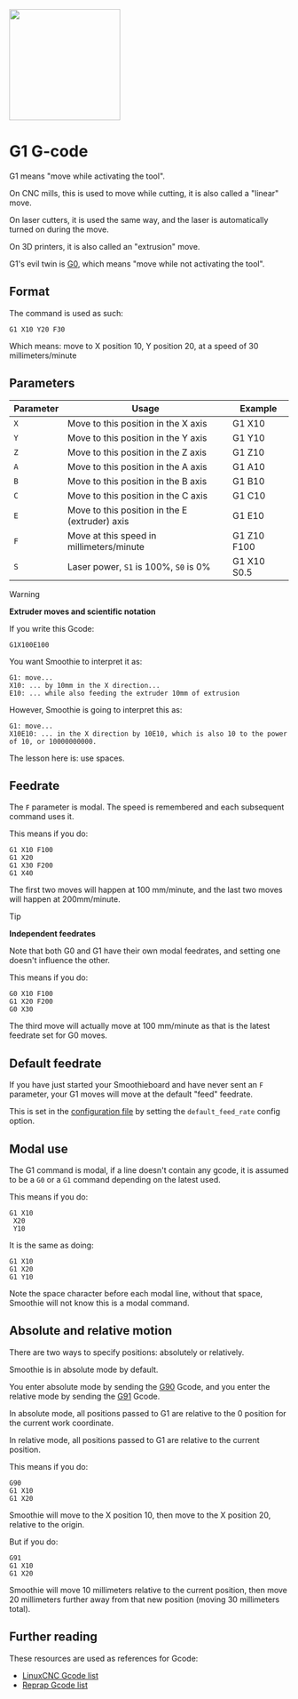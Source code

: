 <img src="images/gcode.png" class="pull-right" width="200" height="200">

# G1 G-code

G1 means "move while activating the tool".

On CNC mills, this is used to move while cutting, it is also called a "linear" move. 

On laser cutters, it is used the same way, and the laser is automatically turned on during the move.

On 3D printers, it is also called an "extrusion" move.

G1's evil twin is [G0](g0.md), which means "move while not activating the tool".

## Format

The command is used as such: 

```plaintext
G1 X10 Y20 F30
```

Which means: move to X position 10, Y position 20, at a speed of 30 millimeters/minute

## Parameters

| Parameter | Usage | Example |
| --------- | ----- | ------- |
| `X` | Move to this position in the X axis | G1 X10 |
| `Y` | Move to this position in the Y axis | G1 Y10 |
| `Z` | Move to this position in the Z axis | G1 Z10 |
| `A` | Move to this position in the A axis | G1 A10 |
| `B` | Move to this position in the B axis | G1 B10 |
| `C` | Move to this position in the C axis | G1 C10 |
| `E` | Move to this position in the E (extruder) axis | G1 E10 |
| `F` | Move at this speed in millimeters/minute | G1 Z10 F100 |
| `S` | Laser power, `S1` is 100%, `S0` is 0% | G1 X10 S0.5 |

> [!WARNING]
> **Extruder moves and scientific notation**
> 
> If you write this Gcode:
> 
> ```plaintext
> G1X100E100
> ```
> 
> You want Smoothie to interpret it as:
> 
> ```plaintext
> G1: move...
> X10: ... by 10mm in the X direction...
> E10: ... while also feeding the extruder 10mm of extrusion
> ```
> 
> However, Smoothie is going to interpret this as:
> 
> ```plaintext
> G1: move...
> X10E10: ... in the X direction by 10E10, which is also 10 to the power of 10, or 10000000000.
> ```
> 
> The lesson here is: use spaces.

## Feedrate

The `F` parameter is modal. The speed is remembered and each subsequent command uses it.

This means if you do: 

```plaintext
G1 X10 F100
G1 X20
G1 X30 F200
G1 X40
```

The first two moves will happen at 100 mm/minute, and the last two moves will happen at 200mm/minute.

> [!TIP]
> **Independent feedrates**
> 
> Note that both G0 and G1 have their own modal feedrates, and setting one doesn't influence the other.
> 
> This means if you do:
> 
> ```plaintext
> G0 X10 F100
> G1 X20 F200
> G0 X30
> ```
> 
> The third move will actually move at 100 mm/minute as that is the latest feedrate set for G0 moves.

## Default feedrate

If you have just started your Smoothieboard and have never sent an `F` parameter, your G1 moves will move at the default "feed" feedrate.

This is set in the [configuration file](configuring-smoothie.md) by setting the `default_feed_rate` config option.

## Modal use

The G1 command is modal, if a line doesn't contain any gcode, it is assumed to be a `G0` or a `G1` command depending on the latest used.

This means if you do: 

```plaintext
G1 X10
 X20
 Y10
```

It is the same as doing: 

```plaintext
G1 X10
G1 X20
G1 Y10
```

Note the space character before each modal line, without that space, Smoothie will not know this is a modal command.

## Absolute and relative motion

There are two ways to specify positions: absolutely or relatively.

Smoothie is in absolute mode by default.

You enter absolute mode by sending the [G90](g90.md) Gcode, and you enter the relative mode by sending the [G91](g91.md) Gcode.

In absolute mode, all positions passed to G1 are relative to the 0 position for the current work coordinate.

In relative mode, all positions passed to G1 are relative to the current position.

This means if you do: 

```plaintext
G90
G1 X10
G1 X20
```

Smoothie will move to the X position 10, then move to the X position 20, relative to the origin.

But if you do: 

```plaintext
G91
G1 X10
G1 X20
```

Smoothie will move 10 millimeters relative to the current position, then move 20 millimeters further away from that new position (moving 30 millimeters total).

## Further reading

These resources are used as references for Gcode: 
* [LinuxCNC Gcode list](http://linuxcnc.org/docs/html/gcode.html)
* [Reprap Gcode list](http://reprap.org/wiki/G-code)
